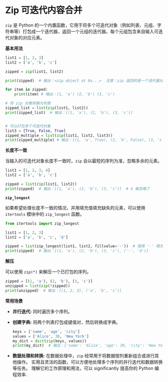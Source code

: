 # Zip 可迭代内容合并

`zip` 是 Python 的一个内置函数，它用于将多个可迭代对象（例如列表、元组、字符串等）打包成一个迭代器，返回一个元组的迭代器。每个元组包含来自输入可迭代对象的对应元素。

**基本用法**

```python
list1 = [1, 2, 3]
list2 = ['a', 'b', 'c']

zipped = zip(list1, list2)

print(zipped)  # 输出：<zip object at 0x...>  注意：zip 返回的是一个迭代器对象

for item in zipped:
    print(item) # 输出：(1, 'a') (2, 'b') (3, 'c')

# 将 zip 对象转换为列表
zipped_list = list(zip(list1, list2))
print(zipped_list)  # 输出：[(1, 'a'), (2, 'b'), (3, 'c')]


# 可以打包多个可迭代对象
list3 = [True, False, True]
zipped_multiple = list(zip(list1, list2, list3))
print(zipped_multiple) # 输出：[(1, 'a', True), (2, 'b', False), (3, 'c', True)]
```

**长度不一致**

当输入的可迭代对象长度不一致时，`zip` 会以最短的序列为准，忽略多余的元素。

```python
list1 = [1, 2, 3, 4]
list2 = ['a', 'b', 'c']

zipped = list(zip(list1, list2))
print(zipped)  # 输出：[(1, 'a'), (2, 'b'), (3, 'c')]  # 4 被忽略了
```

**`zip_longest`**

如果希望处理长度不一致的情况，并用填充值填充缺失的元素，可以使用 `itertools` 模块中的 `zip_longest` 函数。

```python
from itertools import zip_longest

list1 = [1, 2, 3]
list2 = ['a', 'b', 'c', 'd']

zipped = list(zip_longest(list1, list2, fillvalue='-'))  # 使用 '-' 填充缺失值, 默认是 None.
print(zipped)  # 输出：[(1, 'a'), (2, 'b'), (3, 'c'), ('-', 'd')]
```

**解压**

可以使用 `zip(*)` 来解压一个已打包的序列。

```python
zipped = [(1, 'a'), (2, 'b'), (3, 'c')]
unzipped = list(zip(*zipped))
print(unzipped)  # 输出：[(1, 2, 3), ('a', 'b', 'c')]
```


**常用场景**

* **并行迭代:**  同时遍历多个序列。
* **创建字典:**  将两个列表打包成键值对，然后转换成字典。

   ```python
   keys = ['name', 'age', 'city']
   values = ['Alice', 30, 'New York']
   my_dict = dict(zip(keys, values))
   print(my_dict)  # 输出：{'name': 'Alice', 'age': 30, 'city': 'New York'}
   ```

* **数据处理和转换:** 在数据处理中，`zip` 经常用于将数据按列重新组合或进行其他操作。
实用且灵活的函数，可以方便地处理多个序列的并行迭代和数据转换等任务。  理解它的工作原理和用法，可以 significantly 提高你的 Python 编程效率.
